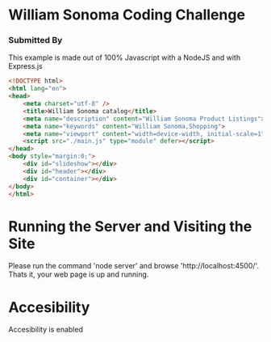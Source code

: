 # William Sonoma Coding Challenge
### Submitted By


This example is made out of 100% Javascript with a NodeJS and with Express.js


```html
<!DOCTYPE html>
<html lang="en">
<head>
    <meta charset="utf-8" />
    <title>William Sonoma catalog</title>
    <meta name="description" content="William Sonoma Product Listings">
    <meta name="keywords" content="William Sonoma,Shopping">
    <meta name="viewport" content="width=device-width, initial-scale=1">
    <script src="./main.js" type="module" defer></script>
</head>
<body style="margin:0;">
    <div id="slideshow"></div>
    <div id="header"></div>
    <div id="container"></div>
</body>
</html>
```

# Running the Server and Visiting the Site

Please run the command 'node server' and browse 'http://localhost:4500/'. Thats it, your web page is up and running.

# Accesibility
Accesibility is enabled